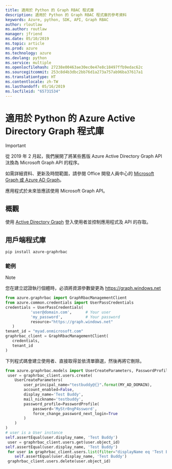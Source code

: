 ```yaml
---
title: 適用於 Python 的 Graph RBAC 程式庫
description: 適用於 Python 的 Graph RBAC 程式庫的參考資料
keywords: Azure, python, SDK, API, Graph RBAC
author: rloutlaw
ms.author: routlaw
manager: jfriend
ms.date: 05/10/2019
ms.topic: article
ms.prod: azure
ms.technology: azure
ms.devlang: python
ms.service: multiple
ms.openlocfilehash: 27238e00463ae30ec0e47e8c18497ffb9edac62c
ms.sourcegitcommit: 253c8d4b3dbc2bb76d1a273a757ab96ba37617a1
ms.translationtype: HT
ms.contentlocale: zh-TW
ms.lasthandoff: 05/16/2019
ms.locfileid: "65731534"
---
```

# <a name="azure-active-directory-graph-libraries-for-python"></a>適用於 Python 的 Azure Active Directory Graph 程式庫

> [!IMPORTANT]
>
> 從 2019 年 2 月起，我們展開了將某些舊版 Azure Active Directory Graph API 汰換為 Microsoft Graph API 的程序。 
>
> 如需詳細資料、更新及時間範圍，請參閱 Office 開發人員中心的 [Microsoft Graph 或 Azure AD Graph](https://dev.office.com/blogs/microsoft-graph-or-azure-ad-graph)。
>
> 應用程式於未來皆應該使用 Microsoft Graph API。 

## <a name="overview"></a>概觀 

使用 [Active Directory Graph](/azure/active-directory/develop/active-directory-graph-apis) 登入使用者並控制應用程式及 API 的存取。   

## <a name="client-library"></a>用戶端程式庫   

 ```bash    
pip install azure-graphrbac 
``` 

### <a name="example"></a>範例 
> [!NOTE]   
> 您在建立認證執行個體時，必須將資源參數變更為 https://graph.windows.net    
 ```python  
from azure.graphrbac import GraphRbacManagementClient   
from azure.common.credentials import UserPassCredentials    
 credentials = UserPassCredentials( 
            'user@domain.com',      # Your user 
            'my_password',          # Your password 
            resource="https://graph.windows.net"    
    )   
 tenant_id = "myad.onmicrosoft.com" 
 graphrbac_client = GraphRbacManagementClient(  
    credentials,    
    tenant_id   
)   
``` 
下列程式碼會建立使用者、直接取得並依清單篩選，然後再將它刪除。   
```python   
from azure.graphrbac.models import UserCreateParameters, PasswordProfile    
 user = graphrbac_client.users.create(  
    UserCreateParameters(   
        user_principal_name="testbuddy@{}".format(MY_AD_DOMAIN),    
        account_enabled=False,  
        display_name='Test Buddy',  
        mail_nickname='testbuddy',  
        password_profile=PasswordProfile(   
            password='MyStr0ngP4ssword',    
            force_change_password_next_login=True   
        )   
    )   
)   
# user is a User instance   
self.assertEqual(user.display_name, 'Test Buddy')   
 user = graphrbac_client.users.get(user.object_id)  
self.assertEqual(user.display_name, 'Test Buddy')   
 for user in graphrbac_client.users.list(filter="displayName eq 'Test Buddy'"): 
    self.assertEqual(user.display_name, 'Test Buddy')   
 graphrbac_client.users.delete(user.object_id)  
```